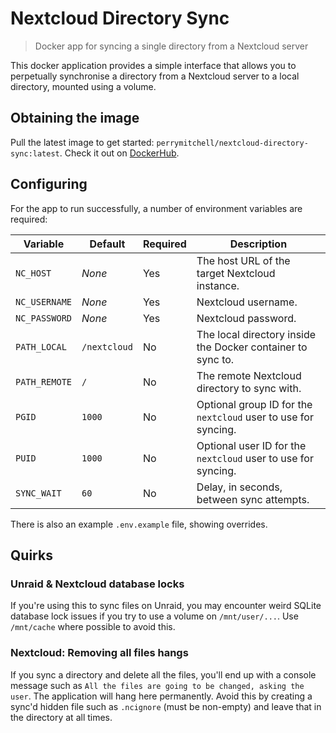 # Nextcloud Directory Sync
> Docker app for syncing a single directory from a Nextcloud server

This docker application provides a simple interface that allows you to perpetually synchronise a directory from a Nextcloud server to a local directory, mounted using a volume.

## Obtaining the image

Pull the latest image to get started: `perrymitchell/nextcloud-directory-sync:latest`. Check it out on [DockerHub](https://hub.docker.com/r/perrymitchell/nextcloud-directory-sync).

## Configuring

For the app to run successfully, a number of environment variables are required:

| Variable          | Default       | Required  | Description                                       |
|-------------------|---------------|-----------|---------------------------------------------------|
| `NC_HOST`         | _None_        | Yes       | The host URL of the target Nextcloud instance.    |
| `NC_USERNAME`     | _None_        | Yes       | Nextcloud username.                               |
| `NC_PASSWORD`     | _None_        | Yes       | Nextcloud password.                               |
| `PATH_LOCAL`      | `/nextcloud`  | No        | The local directory inside the Docker container to sync to. |
| `PATH_REMOTE`     | `/`           | No        | The remote Nextcloud directory to sync with.      |
| `PGID`            | `1000`        | No        | Optional group ID for the `nextcloud` user to use for syncing. |
| `PUID`            | `1000`        | No        | Optional user ID for the `nextcloud` user to use for syncing. |
| `SYNC_WAIT`       | `60`          | No        | Delay, in seconds, between sync attempts.         |

There is also an example `.env.example` file, showing overrides.

## Quirks

### Unraid & Nextcloud database locks

If you're using this to sync files on Unraid, you may encounter weird SQLite database lock issues if you try to use a volume on `/mnt/user/...`. Use `/mnt/cache` where possible to avoid this.

### Nextcloud: Removing all files hangs

If you sync a directory and delete all the files, you'll end up with a console message such as `All the files are going to be changed, asking the user`. The application will hang here permanently. Avoid this by creating a sync'd hidden file such as `.ncignore` (must be non-empty) and leave that in the directory at all times.
